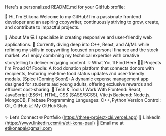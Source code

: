 
Here's a personalized README.md for your GitHub profile:

👋 Hi, I'm Etikona
Welcome to my GitHub! I’m a passionate frontend developer and an aspiring copywriter, continuously striving to grow, create, and contribute to impactful projects.

🚀 About Me
💻 I specialize in creating responsive and user-friendly web applications.
🌱 Currently diving deep into C++, React, and AI/ML while refining my skills in copywriting focused on personal finance and the stock market.
✍️ I enjoy combining my technical expertise with creative storytelling to deliver engaging content.
💡 What You'll Find Here
👨‍💻 Projects I'm Proud Of
Foodle: A food donation platform that connects donors with recipients, featuring real-time food status updates and user-friendly modals.
[Spice (Coming Soon!): A dynamic expense management app designed for students and young adults, offering exclusive rewards and efficient cost-sharing.
📂 Tech & Tools I Work With
Frontend: React, JavaScript (ES6+), HTML, CSS (SASS/SCSS), Vite.js
Backend: Node.js, MongoDB, Firebase
Programming Languages: C++, Python
Version Control: Git, GitHub
📈 My GitHub Stats


✨ Let’s Connect
🌐 Portfolio (https://three-project-chi.vercel.app)
💼 LinkedIn (https://www.linkedin.com/in/eti-kona-paul)
📧 Email me at etikonapal@gmail.com

